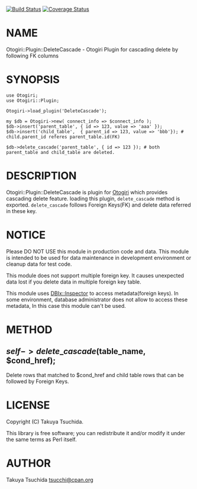 [![Build Status](https://travis-ci.org/tsucchi/p5-Otogiri-Plugin-DeleteCascade.png?branch=master)](https://travis-ci.org/tsucchi/p5-Otogiri-Plugin-DeleteCascade) [![Coverage Status](https://coveralls.io/repos/tsucchi/p5-Otogiri-Plugin-DeleteCascade/badge.png?branch=master)](https://coveralls.io/r/tsucchi/p5-Otogiri-Plugin-DeleteCascade?branch=master)
# NAME

Otogiri::Plugin::DeleteCascade - Otogiri Plugin for cascading delete by following FK columns

# SYNOPSIS

    use Otogiri;
    use Otogiri::Plugin;

    Otogiri->load_plugin('DeleteCascade');

    my $db = Otogiri->new( connect_info => $connect_info );
    $db->insert('parent_table', { id => 123, value => 'aaa' });
    $db->insert('child_table',  { parent_id => 123, value => 'bbb'}); # child.parent_id referes parent_table.id(FK)

    $db->delete_cascade('parent_table', { id => 123 }); # both parent_table and child_table are deleted.

# DESCRIPTION

Otogiri::Plugin::DeleteCascade is plugin for [Otogiri](https://metacpan.org/pod/Otogiri) which provides cascading delete feature.
loading this plugin, `delete_cascade` method is exported. `delete_cascade` follows Foreign Keys(FK) and
delete data referred in these key.

# NOTICE

Please DO NOT USE this module in production code and data. This module is intended to be used for data maintenance
in development environment or cleanup data for test code.

This module does not support multiple foreign key. It causes unexpected data lost if you delete data in
multiple foreign key table.

This module uses [DBIx::Inspector](https://metacpan.org/pod/DBIx::Inspector) to access metadata(foreign keys). In some environment, database administrator
does not allow to access these metadata, In this case this module can't be used.

# METHOD

## $self->delete\_cascade($table\_name, $cond\_href);

Delete rows that matched to $cond\_href and child table rows that can be followed by Foreign Keys.

# LICENSE

Copyright (C) Takuya Tsuchida.

This library is free software; you can redistribute it and/or modify
it under the same terms as Perl itself.

# AUTHOR

Takuya Tsuchida <tsucchi@cpan.org>
